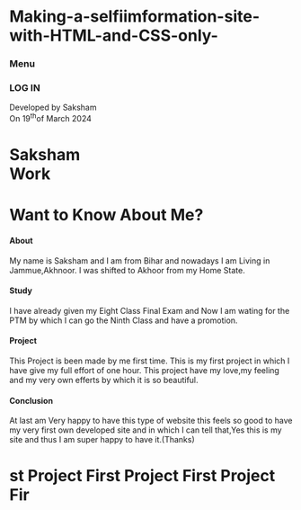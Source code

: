# Making-a-selfiimformation-site-with-HTML-and-CSS-only-
<!DOCTYPE html>
<html lang="en">

<head>
    <meta charset="UTF-8">
    <meta name="viewport" content="width=device-width, initial-scale=1.0">
    <title>Document</title>
    <link href="https://cdn.jsdelivr.net/npm/remixicon@4.2.0/fonts/remixicon.css" rel="stylesheet" />
    <link rel="stylesheet" href="style.css">
</head>
<div id="main">
    <div id="intro">
        <div id="button">
            <h3 id="butteo1">Menu</h3>
            <h3 id="butteo2">LOG IN</h3>
            <div id="icons">
                <i class="ri-instagram-line"></i>
                <i class="ri-twitter-fill"></i>
                <i class="ri-dribbble-line"></i>
            </div>
            <div id="madeby">Developed by Saksham<br>On 19<sup>th</sup>of March 2024</div>
        </div>
        <div id="intro2">
            <h1>Saksham<br> Work</h1>
        </div>
    </div>
</div>
<div id="img"></div>

<div id="main2">
    <div id="mainhead">
        <h1>Want to Know About Me?</h1>
        <h4><i class="ri-arrow-right-down-line"></i>
    </div>
    <div id="work">
        <div id="workpart1">
            <div id="workpart1first">
                <h4>About</h4>
                <p>My name is Saksham and I am from Bihar and nowadays I am Living in Jammue,Akhnoor.
                    I was shifted to Akhoor from my Home State.
                </p>
            </div>
            <div id="workpart1second">
                <h4>Study</h4>
                <p>I have already given my Eight Class Final Exam and Now I am wating for the PTM by which I can go the
                    Ninth Class and have a promotion.</p>
                </p>
            </div>
        </div>
        <div id="workpart2">
            <div id="workpart2first">
                <h4>Project</h4>
                <p>This Project is been made by me first time. This is my first project in which I have give my full
                    effort of one hour. This project have my love,my feeling and my very own efferts by which it is so
                    beautiful.</p>
            </div>
            <div id="workpart2second">
                <h4>Conclusion</h4>
                <p>At last am Very happy to have this type of website this feels so good to have my very first own
                    developed site and in which I can tell that,Yes this is my site and thus I am super happy to have
                    it.(Thanks) </p>
            </div>
        </div>
    </div>
    <div id="lasthead">
        <h1>st Project First Project First Project Fir</h1>
    </div>
</div>
</body>

</html>
